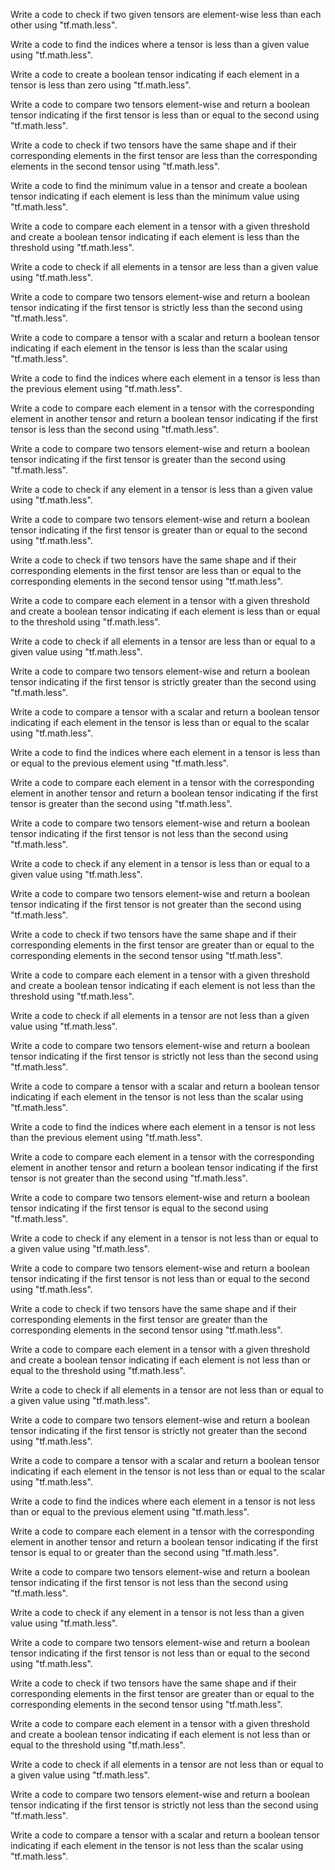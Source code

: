 Write a code to check if two given tensors are element-wise less than each other using "tf.math.less".

Write a code to find the indices where a tensor is less than a given value using "tf.math.less".

Write a code to create a boolean tensor indicating if each element in a tensor is less than zero using "tf.math.less".

Write a code to compare two tensors element-wise and return a boolean tensor indicating if the first tensor is less than or equal to the second using "tf.math.less".

Write a code to check if two tensors have the same shape and if their corresponding elements in the first tensor are less than the corresponding elements in the second tensor using "tf.math.less".

Write a code to find the minimum value in a tensor and create a boolean tensor indicating if each element is less than the minimum value using "tf.math.less".

Write a code to compare each element in a tensor with a given threshold and create a boolean tensor indicating if each element is less than the threshold using "tf.math.less".

Write a code to check if all elements in a tensor are less than a given value using "tf.math.less".

Write a code to compare two tensors element-wise and return a boolean tensor indicating if the first tensor is strictly less than the second using "tf.math.less".

Write a code to compare a tensor with a scalar and return a boolean tensor indicating if each element in the tensor is less than the scalar using "tf.math.less".

Write a code to find the indices where each element in a tensor is less than the previous element using "tf.math.less".

Write a code to compare each element in a tensor with the corresponding element in another tensor and return a boolean tensor indicating if the first tensor is less than the second using "tf.math.less".

Write a code to compare two tensors element-wise and return a boolean tensor indicating if the first tensor is greater than the second using "tf.math.less".

Write a code to check if any element in a tensor is less than a given value using "tf.math.less".

Write a code to compare two tensors element-wise and return a boolean tensor indicating if the first tensor is greater than or equal to the second using "tf.math.less".

Write a code to check if two tensors have the same shape and if their corresponding elements in the first tensor are less than or equal to the corresponding elements in the second tensor using "tf.math.less".

Write a code to compare each element in a tensor with a given threshold and create a boolean tensor indicating if each element is less than or equal to the threshold using "tf.math.less".

Write a code to check if all elements in a tensor are less than or equal to a given value using "tf.math.less".

Write a code to compare two tensors element-wise and return a boolean tensor indicating if the first tensor is strictly greater than the second using "tf.math.less".

Write a code to compare a tensor with a scalar and return a boolean tensor indicating if each element in the tensor is less than or equal to the scalar using "tf.math.less".

Write a code to find the indices where each element in a tensor is less than or equal to the previous element using "tf.math.less".

Write a code to compare each element in a tensor with the corresponding element in another tensor and return a boolean tensor indicating if the first tensor is greater than the second using "tf.math.less".

Write a code to compare two tensors element-wise and return a boolean tensor indicating if the first tensor is not less than the second using "tf.math.less".

Write a code to check if any element in a tensor is less than or equal to a given value using "tf.math.less".

Write a code to compare two tensors element-wise and return a boolean tensor indicating if the first tensor is not greater than the second using "tf.math.less".

Write a code to check if two tensors have the same shape and if their corresponding elements in the first tensor are greater than or equal to the corresponding elements in the second tensor using "tf.math.less".

Write a code to compare each element in a tensor with a given threshold and create a boolean tensor indicating if each element is not less than the threshold using "tf.math.less".

Write a code to check if all elements in a tensor are not less than a given value using "tf.math.less".

Write a code to compare two tensors element-wise and return a boolean tensor indicating if the first tensor is strictly not less than the second using "tf.math.less".

Write a code to compare a tensor with a scalar and return a boolean tensor indicating if each element in the tensor is not less than the scalar using "tf.math.less".

Write a code to find the indices where each element in a tensor is not less than the previous element using "tf.math.less".

Write a code to compare each element in a tensor with the corresponding element in another tensor and return a boolean tensor indicating if the first tensor is not greater than the second using "tf.math.less".

Write a code to compare two tensors element-wise and return a boolean tensor indicating if the first tensor is equal to the second using "tf.math.less".

Write a code to check if any element in a tensor is not less than or equal to a given value using "tf.math.less".

Write a code to compare two tensors element-wise and return a boolean tensor indicating if the first tensor is not less than or equal to the second using "tf.math.less".

Write a code to check if two tensors have the same shape and if their corresponding elements in the first tensor are greater than the corresponding elements in the second tensor using "tf.math.less".

Write a code to compare each element in a tensor with a given threshold and create a boolean tensor indicating if each element is not less than or equal to the threshold using "tf.math.less".

Write a code to check if all elements in a tensor are not less than or equal to a given value using "tf.math.less".

Write a code to compare two tensors element-wise and return a boolean tensor indicating if the first tensor is strictly not greater than the second using "tf.math.less".

Write a code to compare a tensor with a scalar and return a boolean tensor indicating if each element in the tensor is not less than or equal to the scalar using "tf.math.less".

Write a code to find the indices where each element in a tensor is not less than or equal to the previous element using "tf.math.less".

Write a code to compare each element in a tensor with the corresponding element in another tensor and return a boolean tensor indicating if the first tensor is equal to or greater than the second using "tf.math.less".

Write a code to compare two tensors element-wise and return a boolean tensor indicating if the first tensor is not less than the second using "tf.math.less".

Write a code to check if any element in a tensor is not less than a given value using "tf.math.less".

Write a code to compare two tensors element-wise and return a boolean tensor indicating if the first tensor is not less than or equal to the second using "tf.math.less".

Write a code to check if two tensors have the same shape and if their corresponding elements in the first tensor are greater than or equal to the corresponding elements in the second tensor using "tf.math.less".

Write a code to compare each element in a tensor with a given threshold and create a boolean tensor indicating if each element is not less than or equal to the threshold using "tf.math.less".

Write a code to check if all elements in a tensor are not less than or equal to a given value using "tf.math.less".

Write a code to compare two tensors element-wise and return a boolean tensor indicating if the first tensor is strictly not less than the second using "tf.math.less".

Write a code to compare a tensor with a scalar and return a boolean tensor indicating if each element in the tensor is not less than the scalar using "tf.math.less".